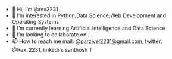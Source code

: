 - 👋 Hi, I’m @rex2231
- 👀 I’m interested in Python,Data Science,Web Development and Operating Systems
- 🌱 I’m currently learning Artificial Intelligence and Data Science
- 💞️ I’m looking to collaborate on ...
- 📫 How to reach me mail: @parzivel2231@gmail.com, twitter: @Rex_2231, linkedin: santhosh T


<!---
rex2231/rex2231 is a ✨ special ✨ repository because its `README.md` (this file) appears on your GitHub profile.
You can click the Preview link to take a look at your changes.
--->
